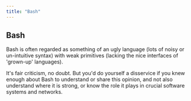 ```yaml
---
title: "Bash"
---
```


## Bash

Bash is often regarded as something of an ugly language (lots of noisy or un-intuitive syntax) with weak primitives (lacking the nice interfaces of 'grown-up' languages).

It's fair criticism, no doubt. But you'd do yourself a disservice if you knew enough about Bash to understand or share this opinion, and not also understand where it is strong, or know the role it plays in crucial software systems and networks.
